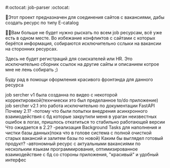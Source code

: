 #:octocat: job-parser :octocat:

🦖Этот проект предназначен для соединения сайтов с вакансиями, дабы создать ресурс по типу E-catalog

🧑‍💼Вам больше не будет нужно рыскать по всем job ресурсам, всё уже есть в одном месте.
Во избежание конфликтов с сайтами с которых берётся информация, собираются исключительно сслыки на вакансии на сторонних ресурсах.

Здесь не будет регистраций для соискателей или HR. Это исключительно сборник ссылок на другие сайты и описанием котрое мне не лень собирать ;)

Буду рад в помощи оформления красивого фронтэнда для данного ресурса

job sercher v1 была созданна по видео с некоторой корректировкой(технчиески это был пределанное to/do приложение)
job sercher v2.1 это работа исключительно по документации FastAPI
Почему 2.1?
-потому что были попытки внедрения асинхронного взаимодействия с бд которые закрутили меня в ураган неизвестных ошибок в логах, пришлось откатиться то стабильно работающей версии
Что ожидается в 2.2?
-реализация Background Tasks для наполнения и чистки базы данных(пока что в голове система с полной очисткой старых вакансий и залитем базы по новой)
Каким бы выглядел готовый продукт?
-автономный ресурс с актуальными вакансиями по нескольким языкам программирования, оптимизированное взаимодействие с бд со стороны приложения, "красивый" и удобный интерфес
